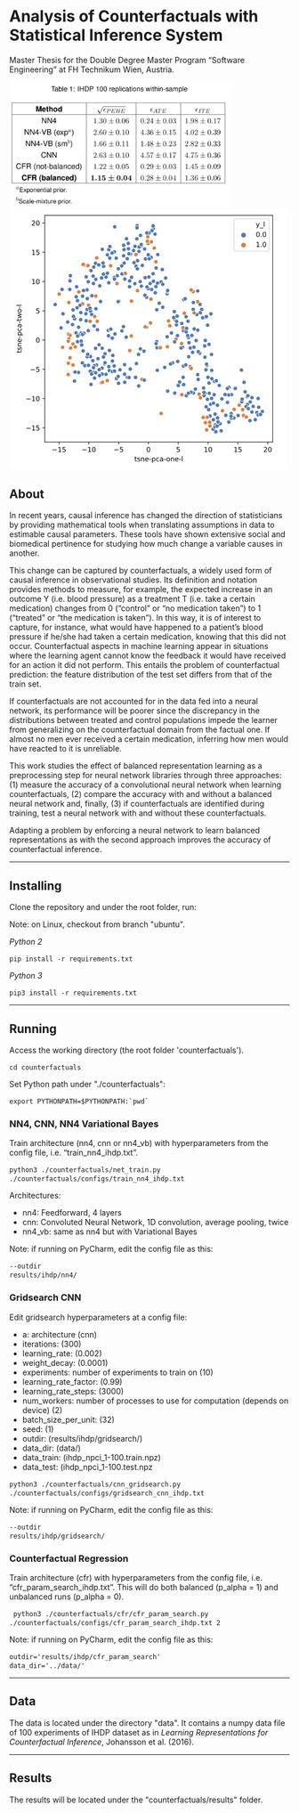# Analysis of Counterfactuals with Statistical Inference System
Master Thesis for the Double Degree Master Program “Software Engineering” at FH Technikum Wien, Austria.

<img src="https://github.com/j1nma/counterfactuals/blob/master/docs/images/table.png?raw=true" width="400"/>  <img src="https://github.com/j1nma/counterfactuals/blob/master/docs/images/tsne.png?raw=true" width="500"/>


## About
In recent years, causal inference has changed the direction of statisticians by providing mathematical tools when translating assumptions in data to estimable causal parameters. These tools have shown extensive social and biomedical pertinence for studying how much change a variable causes in another. 

This change can be captured by counterfactuals, a widely used form of causal inference in observational studies. Its definition and notation provides methods to measure, for example, the expected increase in an outcome Y (i.e. blood pressure) as a treatment T (i.e. take a certain medication) changes from 0 (“control” or “no medication taken”) to 1 (“treated” or “the medication is taken”). In this way, it is of interest to capture, for instance, what would have happened to a patient’s blood pressure if he/she had taken a certain medication, knowing that this did not occur. 
Counterfactual aspects in machine learning appear in situations where the learning agent cannot know the feedback it would have received for an action it did not perform. This entails the problem of counterfactual prediction: the feature distribution of the test set differs from that of the train set. 

If counterfactuals are not accounted for in the data fed into a neural network, its performance will be poorer since the discrepancy in the distributions between treated and control populations impede the learner from generalizing on the counterfactual domain from the factual one. If almost no men ever received a certain medication, inferring how men would have reacted to it is unreliable. 

This work studies the effect of balanced representation learning as a preprocessing step for neural network libraries through three approaches: (1) measure the accuracy of a convolutional neural network when learning counterfactuals, (2) compare the accuracy with and without a balanced neural network and, finally, (3) if counterfactuals are identified during training, test a neural network with and without these counterfactuals. 

Adapting a problem by enforcing a neural network to learn balanced representations as with the second approach improves the accuracy of counterfactual inference.

---

## Installing

Clone the repository and under the root folder, run:

Note: on Linux, checkout from branch "ubuntu".

*Python 2*
```shell script
pip install -r requirements.txt
```

*Python 3*
```shell script
pip3 install -r requirements.txt
```
---

## Running

Access the working directory (the root folder 'counterfactuals').

```shell script
cd counterfactuals
```

Set Python path under "./counterfactuals":
```shell script
export PYTHONPATH=$PYTHONPATH:`pwd` 
```

### NN4, CNN, NN4 Variational Bayes
Train architecture (nn4, cnn or nn4_vb) with hyperparameters from the config file, i.e. “train_nn4_ihdp.txt”.
```shell script
python3 ./counterfactuals/net_train.py ./counterfactuals/configs/train_nn4_ihdp.txt
```

Architectures:
* nn4: Feedforward, 4 layers
* cnn: Convoluted Neural Network, 1D convolution, average pooling, twice
* nn4_vb: same as nn4 but with Variational Bayes

Note: if running on PyCharm, edit the config file as this:
```shell script
--outdir
results/ihdp/nn4/
```

### Gridsearch CNN

Edit gridsearch hyperparameters at a config file:
* a: architecture (cnn)
* iterations: (300)
* learning_rate: (0.002)
* weight_decay: (0.0001)
* experiments: number of experiments to train on (10)
* learning_rate_factor: (0.99)
* learning_rate_steps: (3000)
* num_workers: number of processes to use for computation (depends on device) (2)
* batch_size_per_unit: (32)
* seed: (1)
* outdir: (results/ihdp/gridsearch/)
* data_dir: (data/)
* data_train: (ihdp_npci_1-100.train.npz)
* data_test: (ihdp_npci_1-100.test.npz

```shell script
python3 ./counterfactuals/cnn_gridsearch.py ./counterfactuals/configs/gridsearch_cnn_ihdp.txt
```

Note: if running on PyCharm, edit the config file as this:
```shell script
--outdir
results/ihdp/gridsearch/
```

### Counterfactual Regression
Train architecture (cfr) with hyperparameters from the config file, i.e. “cfr_param_search_ihdp.txt”.
This will do both balanced (p_alpha = 1) and unbalanced runs (p_alpha = 0).

```shell script
 python3 ./counterfactuals/cfr/cfr_param_search.py ./counterfactuals/configs/cfr_param_search_ihdp.txt 2
```

Note: if running on PyCharm, edit the config file as this:
```shell script
outdir='results/ihdp/cfr_param_search'
data_dir='../data/'
```

---

## Data
The data is located under the directory "data".
It contains a numpy data file of 100 experiments of IHDP dataset as in _Learning Representations for Counterfactual Inference_, Johansson et al. (2016).

---

## Results
The results will be located under the "counterfactuals/results" folder.
